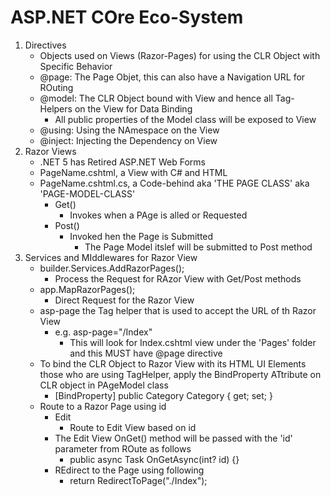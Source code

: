 ﻿# ASP.NET COre Eco-System

1. Directives
	- Objects used on Views (Razor-Pages) for using the CLR Object with Specific Behavior
	- @page: The Page Objet, this can also have a Navigation URL for ROuting
	- @model: The CLR Object bound with View and hence all Tag-Helpers on the View for Data Binding
		- All public properties of the Model class will be exposed to View
	- @using: Using the NAmespace on the View
	- @inject: Injecting the Dependency on View
2. Razor Views
	- .NET 5 has Retired ASP.NET Web Forms
	- PageName.cshtml, a View with C# and HTML
	- PageName.cshtml.cs, a Code-behind aka 'THE PAGE CLASS' aka 'PAGE-MODEL-CLASS'
		- Get()
			- Invokes when a PAge is alled or Requested
		- Post()
			- Invoked hen the Page is Submitted
				- The Page Model itslef will be submitted to Post method
3. Services and MIddlewares for Razor View
	- builder.Services.AddRazorPages();
		- Process the Request for RAzor View with Get/Post methods
	- app.MapRazorPages();
		- Direct Request for the Razor View 
	- asp-page the Tag helper that is used to accept the URL of th Razor View
		- e.g. asp-page="/Index"
			- This will look for Index.cshtml view under the 'Pages' folder and this MUST have @page directive
	- To bind the CLR Object to Razor View with its HTML UI Elements those who are using TagHelper, apply the BindProperty ATtribute on CLR object in PAgeModel class
		-    [BindProperty]
        public Category Category { get; set; }
	- Route to a Razor Page using id
		- <a asp-page="./Edit" asp-route-id="@item.CategoryRowId">Edit</a>
			- Route to Edit View based on id
		- The Edit View OnGet() method will be passed with the 'id' parameter from ROute as follows
			-  public async Task<IActionResult> OnGetAsync(int? id)
        {}
		- REdirect to the Page using following
			- return RedirectToPage("./Index");
		